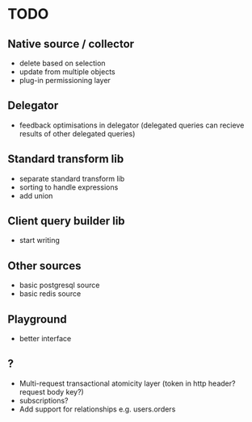 # TODO

## Native source / collector

- delete based on selection
- update from multiple objects
- plug-in permissioning layer

## Delegator

- feedback optimisations in delegator (delegated queries can recieve results of other delegated queries)

## Standard transform lib

- separate standard transform lib
- sorting to handle expressions
- add union

## Client query builder lib

- start writing

## Other sources

- basic postgresql source
- basic redis source

## Playground

- better interface

## ?

- Multi-request transactional atomicity layer (token in http header? request body key?)
- subscriptions?
- Add support for relationships e.g. users.orders
